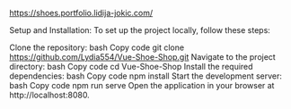 https://shoes.portfolio.lidija-jokic.com/


Setup and Installation:
To set up the project locally, follow these steps:

Clone the repository:
bash
Copy code
git clone https://github.com/Lydia554/Vue-Shoe-Shop.git
Navigate to the project directory:
bash
Copy code
cd Vue-Shoe-Shop
Install the required dependencies:
bash
Copy code
npm install
Start the development server:
bash
Copy code
npm run serve
Open the application in your browser at http://localhost:8080.
